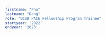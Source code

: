 ```yaml
---
firstname: "Phu"
lastname: "Dang"
role: "UCSD PACE Fellowship Program Trainee"
startyear: '2022'
endyear: '2023'
---
```

